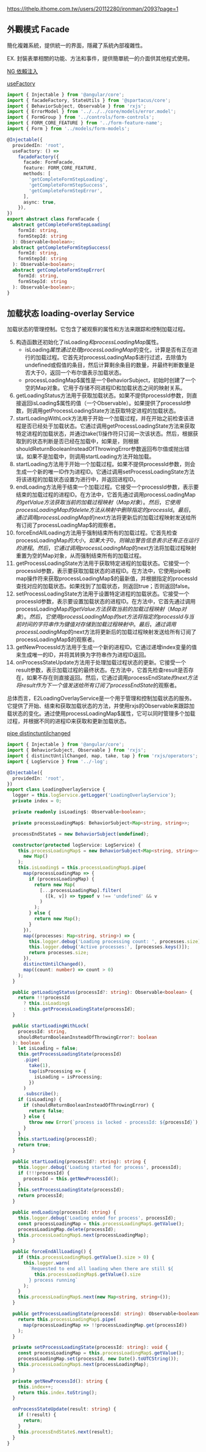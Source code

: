 https://ithelp.ithome.com.tw/users/20112280/ironman/2093?page=1

## 外觀模式 Facade

簡化複雜系統，提供統一的界面，隱藏了系統內部複雜性。

EX. 封裝表單相關的功能、方法和事件，提供簡單統一的介面供其他程式使用。

[NG 依賴注入](https://fullstackladder.dev/blog/2018/11/04/mastering-angular-20-ngmodule-providers/)

[useFactory](https://fullstackladder.dev/blog/2018/11/05/mastering-angular-21-ngmodule-providers-2/)

```typescript
import { Injectable } from '@angular/core';
import { facadeFactory, StateUtils } from '@spartacus/core';
import { BehaviorSubject, Observable } from 'rxjs';
import { ErrorModel } from '../../../core/models/error.model';
import { FormGroup } from '../controls/form-controls';
import { FORM_CORE_FEATURE } from '../form-feature-name';
import { Form } from '../models/form-models';

@Injectable({
  providedIn: 'root',
  useFactory: () =>
    facadeFactory({
      facade: FormFacade,
      feature: FORM_CORE_FEATURE,
      methods: [
        'getCompleteFormStepLoading',
        'getCompleteFormStepSuccess',
        'getCompleteFormStepError',
      ],
      async: true,
    }),
})
export abstract class FormFacade {
  abstract getCompleteFormStepLoading(
    formId: string,
    formStepId: string
  ): Observable<boolean>;
  abstract getCompleteFormStepSuccess(
    formId: string,
    formStepId: string
  ): Observable<boolean>;
  abstract getCompleteFormStepError(
    formId: string,
    formStepId: string
  ): Observable<boolean>;
}
```

## 加载状态 loading-overlay Service

加载状态的管理控制。它包含了被观察的属性和方法来跟踪和控制加载过程。

5. 构造函数还初始化了isLoading$和processLoadingMap$属性。
   * isLoading$属性通过处理processLoadingMap$的变化，计算是否有正在进行的加载过程。它首先对processLoadingMap$进行过滤，去除值为undefined或假值的条目，然后计算剩余条目的数量，并最终判断数量是否大于0，返回一个布尔值表示加载状态。
   * processLoadingMap$属性是一个BehaviorSubject，初始时创建了一个空的Map对象。它用于存储不同进程ID和加载状态之间的映射关系。
6. getLoadingStatus方法用于获取加载状态。如果不提供processId参数，则直接返回isLoading$属性的值（一个Observable<boolean>）。如果提供了processId参数，则调用getProcessLoadingState方法获取特定进程的加载状态。
7. startLoadingWithLock方法用于开始一个加载过程，并在开始之前检查该进程是否已经处于加载状态。它通过调用getProcessLoadingState方法来获取特定进程的加载状态，并通过take(1)操作符只订阅一次该状态。然后，根据获取到的状态判断是否已经在加载中，如果是，则根据shouldReturnBooleanInsteadOfThrowingError参数返回布尔值或抛出错误。如果不是加载中，则调用startLoading方法开始加载。
8. startLoading方法用于开始一个加载过程。如果不提供processId参数，则会生成一个新的唯一ID作为进程ID。它通过调用setProcessLoadingState方法将该进程的加载状态设置为进行中，并返回进程ID。
9. endLoading方法用于结束一个加载过程。它接受一个processId参数，表示要结束的加载过程的进程ID。在方法中，它首先通过调用processLoadingMap$的getValue方法获取当前的加载过程映射（Map对象）。然后，它使用processLoadingMap的delete方法从映射中删除指定的processId。最后，通过调用processLoadingMap$的next方法将更新后的加载过程映射发送给所有订阅了processLoadingMap$的观察者。
10. forceEndAllLoading方法用于强制结束所有的加载过程。它首先检查processLoadingMap$的大小，如果大于0，则输出警告信息表示还有正在运行的进程。然后，它通过调用processLoadingMap$的next方法将加载过程映射重置为空的Map对象，从而强制结束所有的加载过程。
11. getProcessLoadingState方法用于获取特定进程的加载状态。它接受一个processId参数，表示要获取加载状态的进程ID。在方法中，它使用pipe和map操作符来获取processLoadingMap$的最新值，并根据指定的processId查找对应的加载状态。如果找到了加载状态，则返回true；否则返回false。
12. setProcessLoadingState方法用于设置特定进程的加载状态。它接受一个processId参数，表示要设置加载状态的进程ID。在方法中，它首先通过调用processLoadingMap$的getValue方法获取当前的加载过程映射（Map对象）。然后，它使用processLoadingMap的set方法将指定的processId与当前时间的字符串作为键值对存储到加载过程映射中。最后，通过调用processLoadingMap$的next方法将更新后的加载过程映射发送给所有订阅了processLoadingMap$的观察者。
13. getNewProcessId方法用于生成一个新的进程ID。它通过递增index变量的值来生成唯一的ID，并将其转换为字符串作为进程ID返回。
14. onProcessStateUpdate方法用于处理加载过程状态的更新。它接受一个result参数，表示加载过程的最终状态。在方法中，它首先检查result是否存在，如果不存在则直接返回。然后，它通过调用processEndState$的next方法将result作为下一个值发送给所有订阅了processEndState$的观察者。

总体而言，E2LoadingOverlayService是一个用于管理和控制加载状态的服务。它提供了开始、结束和获取加载状态的方法，并使用rxjs的Observable来跟踪加载状态的变化。通过使用processLoadingMap$属性，它可以同时管理多个加载过程，并根据不同的进程ID来获取和更新加载状态。

[pipe distinctuntilchanged](https://rxjs-cn.github.io/learn-rxjs-operators/operators/filtering/distinctuntilchanged.html)
  
```typescript 
import { Injectable } from '@angular/core';
import { BehaviorSubject, Observable } from 'rxjs';
import { distinctUntilChanged, map, take, tap } from 'rxjs/operators';
import { LogService } from '../-log';

@Injectable({
  providedIn: 'root',
})
export class LoadingOverlayService {
  logger = this.logService.getLogger('LoadingOverlayService');
  private index = 0;

  private readonly isLoading$: Observable<boolean>;

  private processLoadingMap$: BehaviorSubject<Map<string, string>>;

  processEndState$ = new BehaviorSubject(undefined);

  constructor(protected logService: LogService) {
    this.processLoadingMap$ = new BehaviorSubject<Map<string, string>>(
      new Map()
    );
    this.isLoading$ = this.processLoadingMap$.pipe(
      map(processLoadingMap => {
        if (processLoadingMap) {
          return new Map(
            [...processLoadingMap].filter(
              ([k, v]) => typeof v !== 'undefined' && v
            )
          );
        } else {
          return new Map();
        }
      }),
      map((processes: Map<string, string>) => {
        this.logger.debug('Loading processing count: ', processes.size);
        this.logger.debug('Active processes:', [processes.keys()]);
        return processes.size;
      }),
      distinctUntilChanged(),
      map((count: number) => count > 0)
    );
  }

  public getLoadingStatus(processId?: string): Observable<boolean> {
    return !!!processId
      ? this.isLoading$
      : this.getProcessLoadingState(processId);
  }

  public startLoadingWithLock(
    processId: string,
    shouldReturnBooleanInsteadOfThrowingError?: boolean
  ): boolean {
    let isLoading = false;
    this.getProcessLoadingState(processId)
      .pipe(
        take(1),
        tap(isProcessing => {
          isLoading = isProcessing;
        })
      )
      .subscribe();
    if (isLoading) {
      if (shouldReturnBooleanInsteadOfThrowingError) {
        return false;
      } else {
        throw new Error(`process is locked - processId: ${processId}`);
      }
    }
    this.startLoading(processId);
    return true;
  }

  public startLoading(processId?: string): string {
    this.logger.debug('Loading started for process', processId);
    if (!!!processId) {
      processId = this.getNewProcessId();
    }
    this.setProcessLoadingState(processId);
    return processId;
  }

  public endLoading(processId: string) {
    this.logger.debug('Loading ended for process', processId);
    const processLoadingMap = this.processLoadingMap$.getValue();
    processLoadingMap.delete(processId);
    this.processLoadingMap$.next(processLoadingMap);
  }

  public forceEndAllLoading() {
    if (this.processLoadingMap$.getValue().size > 0) {
      this.logger.warn(
        `Requested to end all loading when there are still ${
          this.processLoadingMap$.getValue().size
        } process running`
      );
    }
    this.processLoadingMap$.next(new Map<string, string>());
  }

  public getProcessLoadingState(processId: string): Observable<boolean> {
    return this.processLoadingMap$.pipe(
      map(processLoadingMap => !!processLoadingMap.get(processId))
    );
  }

  private setProcessLoadingState(processId: string): void {
    const processLoadingMap = this.processLoadingMap$.getValue();
    processLoadingMap.set(processId, new Date().toUTCString());
    this.processLoadingMap$.next(processLoadingMap);
  }

  private getNewProcessId(): string {
    this.index++;
    return this.index.toString();
  }

  onProcessStateUpdate(result: string) {
    if (!result) {
      return;
    }
    this.processEndState$.next(result);
  }
}

``` 
  

  
